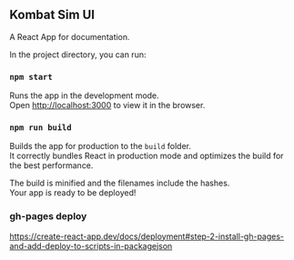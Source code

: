 ## Kombat Sim UI

A React App for documentation.

In the project directory, you can run:

### `npm start`

Runs the app in the development mode.<br>
Open [http://localhost:3000](http://localhost:3000) to view it in the browser.

### `npm run build`

Builds the app for production to the `build` folder.<br>
It correctly bundles React in production mode and optimizes the build for the best performance.

The build is minified and the filenames include the hashes.<br>
Your app is ready to be deployed!

### gh-pages deploy

https://create-react-app.dev/docs/deployment#step-2-install-gh-pages-and-add-deploy-to-scripts-in-packagejson